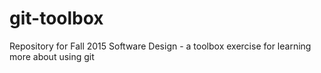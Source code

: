 # git-toolbox
Repository for Fall 2015 Software Design - a toolbox exercise for learning more about using git

